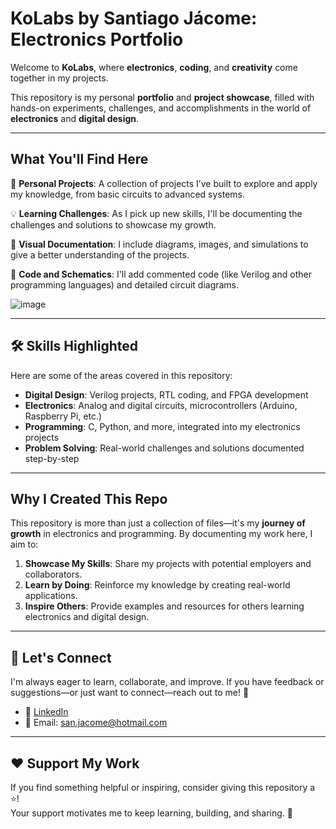 #  **KoLabs by Santiago Jácome: Electronics Portfolio**

Welcome to **KoLabs**, where **electronics**, **coding**, and **creativity** come together in my projects.

This repository is my personal **portfolio** and **project showcase**, filled with hands-on experiments, challenges, and accomplishments in the world of **electronics** and **digital design**.

---

##  **What You'll Find Here**

🔧 **Personal Projects**: A collection of projects I’ve built to explore and apply my knowledge, from basic circuits to advanced systems.

💡 **Learning Challenges**: As I pick up new skills, I'll be documenting the challenges and solutions to showcase my growth.

📸 **Visual Documentation**: I include diagrams, images, and simulations to give a better understanding of the projects.

📜 **Code and Schematics**: I'll add commented code (like Verilog and other programming languages) and detailed circuit diagrams.

![image](https://github.com/user-attachments/assets/2e963191-bd5a-48e1-8e6c-d15558117c62)


---

## 🛠 **Skills Highlighted**

Here are some of the areas covered in this repository:

- **Digital Design**: Verilog projects, RTL coding, and FPGA development 
- **Electronics**: Analog and digital circuits, microcontrollers (Arduino, Raspberry Pi, etc.) 
- **Programming**: C, Python, and more, integrated into my electronics projects 
- **Problem Solving**: Real-world challenges and solutions documented step-by-step 
  
---

##  **Why I Created This Repo**

This repository is more than just a collection of files—it's my **journey of growth** in electronics and programming. By documenting my work here, I aim to:

1. **Showcase My Skills**: Share my projects with potential employers and collaborators.  
2. **Learn by Doing**: Reinforce my knowledge by creating real-world applications.  
3. **Inspire Others**: Provide examples and resources for others learning electronics and digital design.  

---

## 🤝 **Let's Connect**

I'm always eager to learn, collaborate, and improve. If you have feedback or suggestions—or just want to connect—reach out to me! 🚀

- 💼 [LinkedIn](https://www.linkedin.com/in/santiago-jacome-ceniceros/)  
- 📧 Email: san.jacome@hotmail.com

---

## ❤️ **Support My Work**

If you find something helpful or inspiring, consider giving this repository a ⭐!  
Your support motivates me to keep learning, building, and sharing. 🌟
